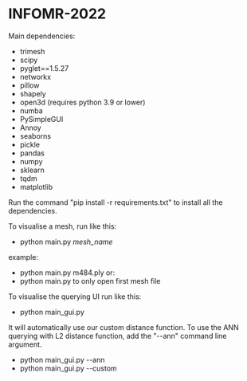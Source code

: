 # INFOMR-2022

Main dependencies:
- trimesh
- scipy
- pyglet==1.5.27
- networkx
- pillow
- shapely
- open3d (requires python 3.9 or lower)
- numba
- PySimpleGUI
- Annoy
- seaborns
- pickle
- pandas
- numpy
- sklearn
- tqdm
- matplotlib

Run the command "pip install -r requirements.txt" to install all the dependencies.

To visualise a mesh, run like this:  

* python main.py _mesh_name_

example:  
* python main.py m484.ply
or:  
* python main.py
to only open first mesh file  

To visualise the querying UI run like this:

* python main_gui.py

It will automatically use our custom distance function.
To use the ANN querying with L2 distance function, add the "--ann" command line argument.

* python main_gui.py --ann
* python main_gui.py --custom
